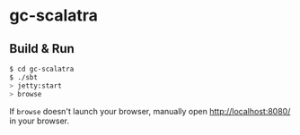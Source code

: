 # gc-scalatra #

## Build & Run ##

```sh
$ cd gc-scalatra
$ ./sbt
> jetty:start
> browse
```

If `browse` doesn't launch your browser, manually open [http://localhost:8080/](http://localhost:8080/) in your browser.
